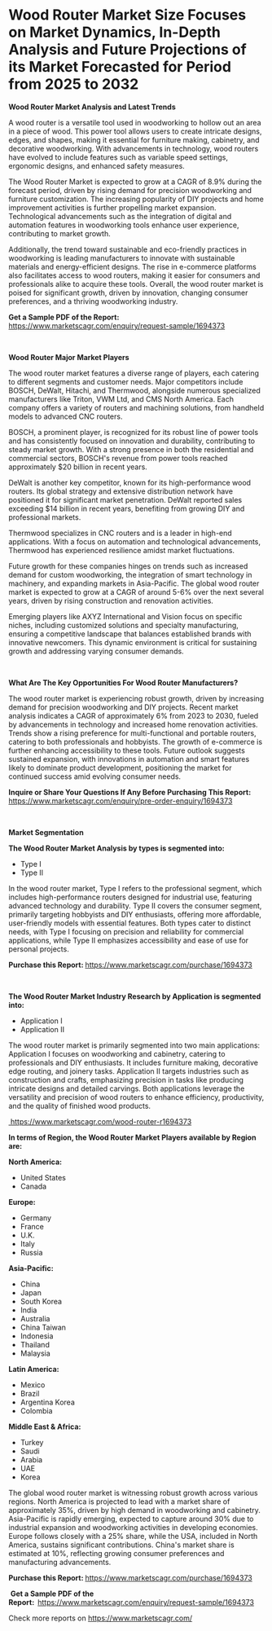 <p><h1>Wood Router Market Size Focuses on Market Dynamics, In-Depth Analysis and Future Projections of its Market Forecasted for Period from 2025 to 2032</h1></p><p><strong>Wood Router Market Analysis and Latest Trends</strong></p>
<p><p>A wood router is a versatile tool used in woodworking to hollow out an area in a piece of wood. This power tool allows users to create intricate designs, edges, and shapes, making it essential for furniture making, cabinetry, and decorative woodworking. With advancements in technology, wood routers have evolved to include features such as variable speed settings, ergonomic designs, and enhanced safety measures.</p><p>The Wood Router Market is expected to grow at a CAGR of 8.9% during the forecast period, driven by rising demand for precision woodworking and furniture customization. The increasing popularity of DIY projects and home improvement activities is further propelling market expansion. Technological advancements such as the integration of digital and automation features in woodworking tools enhance user experience, contributing to market growth.</p><p>Additionally, the trend toward sustainable and eco-friendly practices in woodworking is leading manufacturers to innovate with sustainable materials and energy-efficient designs. The rise in e-commerce platforms also facilitates access to wood routers, making it easier for consumers and professionals alike to acquire these tools. Overall, the wood router market is poised for significant growth, driven by innovation, changing consumer preferences, and a thriving woodworking industry.</p></p>
<p><strong>Get a Sample PDF of the Report:&nbsp;</strong> <a href="https://www.marketscagr.com/enquiry/request-sample/1694373?utm_campaign=2990&utm_medium=2&utm_source=Github&utm_content=ia&utm_term=24032025&utm_id=wood-router">https://www.marketscagr.com/enquiry/request-sample/1694373</a></p>
<p>&nbsp;</p>
<p><strong>Wood Router Major Market Players</strong></p>
<p><p>The wood router market features a diverse range of players, each catering to different segments and customer needs. Major competitors include BOSCH, DeWalt, Hitachi, and Thermwood, alongside numerous specialized manufacturers like Triton, VWM Ltd, and CMS North America. Each company offers a variety of routers and machining solutions, from handheld models to advanced CNC routers.</p><p>BOSCH, a prominent player, is recognized for its robust line of power tools and has consistently focused on innovation and durability, contributing to steady market growth. With a strong presence in both the residential and commercial sectors, BOSCH's revenue from power tools reached approximately $20 billion in recent years.</p><p>DeWalt is another key competitor, known for its high-performance wood routers. Its global strategy and extensive distribution network have positioned it for significant market penetration. DeWalt reported sales exceeding $14 billion in recent years, benefiting from growing DIY and professional markets.</p><p>Thermwood specializes in CNC routers and is a leader in high-end applications. With a focus on automation and technological advancements, Thermwood has experienced resilience amidst market fluctuations.</p><p>Future growth for these companies hinges on trends such as increased demand for custom woodworking, the integration of smart technology in machinery, and expanding markets in Asia-Pacific. The global wood router market is expected to grow at a CAGR of around 5-6% over the next several years, driven by rising construction and renovation activities.</p><p>Emerging players like AXYZ International and Vision focus on specific niches, including customized solutions and specialty manufacturing, ensuring a competitive landscape that balances established brands with innovative newcomers. This dynamic environment is critical for sustaining growth and addressing varying consumer demands.</p></p>
<p>&nbsp;</p>
<p><strong>What Are The Key Opportunities For Wood Router Manufacturers?</strong></p>
<p><p>The wood router market is experiencing robust growth, driven by increasing demand for precision woodworking and DIY projects. Recent market analysis indicates a CAGR of approximately 6% from 2023 to 2030, fueled by advancements in technology and increased home renovation activities. Trends show a rising preference for multi-functional and portable routers, catering to both professionals and hobbyists. The growth of e-commerce is further enhancing accessibility to these tools. Future outlook suggests sustained expansion, with innovations in automation and smart features likely to dominate product development, positioning the market for continued success amid evolving consumer needs.</p></p>
<p><strong>Inquire or Share Your Questions If Any Before Purchasing This Report:</strong> <a href="https://www.marketscagr.com/enquiry/pre-order-enquiry/1694373?utm_campaign=2990&utm_medium=2&utm_source=Github&utm_content=ia&utm_term=24032025&utm_id=wood-router">https://www.marketscagr.com/enquiry/pre-order-enquiry/1694373</a></p>
<p>&nbsp;</p>
<p><strong>Market Segmentation</strong></p>
<p><strong>The Wood Router Market Analysis by types is segmented into:</strong></p>
<p><ul><li>Type I</li><li>Type II</li></ul></p>
<p><p>In the wood router market, Type I refers to the professional segment, which includes high-performance routers designed for industrial use, featuring advanced technology and durability. Type II covers the consumer segment, primarily targeting hobbyists and DIY enthusiasts, offering more affordable, user-friendly models with essential features. Both types cater to distinct needs, with Type I focusing on precision and reliability for commercial applications, while Type II emphasizes accessibility and ease of use for personal projects.</p></p>
<p><strong>Purchase this Report:&nbsp;</strong><a href="https://www.marketscagr.com/purchase/1694373?utm_campaign=2990&utm_medium=2&utm_source=Github&utm_content=ia&utm_term=24032025&utm_id=wood-router">https://www.marketscagr.com/purchase/1694373</a></p>
<p>&nbsp;</p>
<p><strong>The Wood Router Market Industry Research by Application is segmented into:</strong></p>
<p><ul><li>Application I</li><li>Application II</li></ul></p>
<p><p>The wood router market is primarily segmented into two main applications: Application I focuses on woodworking and cabinetry, catering to professionals and DIY enthusiasts. It includes furniture making, decorative edge routing, and joinery tasks. Application II targets industries such as construction and crafts, emphasizing precision in tasks like producing intricate designs and detailed carvings. Both applications leverage the versatility and precision of wood routers to enhance efficiency, productivity, and the quality of finished wood products.</p></p>
<p><a href="https://www.marketscagr.com/wood-router-r1694373?utm_campaign=2990&utm_medium=2&utm_source=Github&utm_content=ia&utm_term=24032025&utm_id=wood-router">&nbsp;https://www.marketscagr.com/wood-router-r1694373</a></p>
<p><strong>In terms of Region, the Wood Router Market Players available by Region are:</strong></p>
<p>
    <p> <strong> North America: </strong>
        <ul>
            <li>United States</li>
            <li>Canada</li>
        </ul>
        </p> 
    <p> <strong> Europe: </strong>
        <ul>
            <li>Germany</li>
            <li>France</li>
            <li>U.K.</li>
            <li>Italy</li>
            <li>Russia</li>
        </ul>
        </p> 
    <p> <strong> Asia-Pacific: </strong>
        <ul>
            <li>China</li>
            <li>Japan</li>
            <li>South Korea</li>
            <li>India</li>
            <li>Australia</li>
            <li>China Taiwan</li>
            <li>Indonesia</li>
            <li>Thailand</li>
            <li>Malaysia</li>
        </ul>
        </p> 
    <p> <strong> Latin America: </strong>
        <ul>
            <li>Mexico</li>
            <li>Brazil</li>
            <li>Argentina Korea</li>
            <li>Colombia</li>
        </ul>
        </p> 
    <p> <strong> Middle East & Africa: </strong>
        <ul>
            <li>Turkey</li>
            <li>Saudi</li>
            <li>Arabia</li>
            <li>UAE</li>
            <li>Korea</li>
        </ul>
    </p>
    </p>
<p><p>The global wood router market is witnessing robust growth across various regions. North America is projected to lead with a market share of approximately 35%, driven by high demand in woodworking and cabinetry. Asia-Pacific is rapidly emerging, expected to capture around 30% due to industrial expansion and woodworking activities in developing economies. Europe follows closely with a 25% share, while the USA, included in North America, sustains significant contributions. China's market share is estimated at 10%, reflecting growing consumer preferences and manufacturing advancements.</p></p>
<p><strong>Purchase this Report: </strong><a href="https://www.marketscagr.com/purchase/1694373?utm_campaign=2990&utm_medium=2&utm_source=Github&utm_content=ia&utm_term=24032025&utm_id=wood-router">https://www.marketscagr.com/purchase/1694373</a></p>
<p>&nbsp;<strong>Get a Sample PDF of the Report:&nbsp;&nbsp;</strong><a href="https://www.marketscagr.com/enquiry/request-sample/1694373?utm_campaign=2990&utm_medium=2&utm_source=Github&utm_content=ia&utm_term=24032025&utm_id=wood-router">https://www.marketscagr.com/enquiry/request-sample/1694373</a></p>
<p><strong></strong></p>
<p>Check more reports on <a href="https://www.marketscagr.com/?utm_campaign=2990&utm_medium=2&utm_source=Github&utm_content=ia&utm_term=24032025&utm_id=wood-router">https://www.marketscagr.com/</a></p>